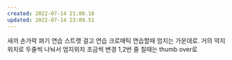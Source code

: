 ```yaml
---
created: 2022-07-14 21:00.10
updated: 2022-07-14 23:09.51
---
```

새끼 손가락 펴기 연습
스트랫 걸고 연습
크로매틱 연습할때 엄지는 가운데로. 거의 약지 위치로
두줄씩 나눠서 엄지위치 조금씩 변경
1,2번 줄 칠때는 thumb over로
